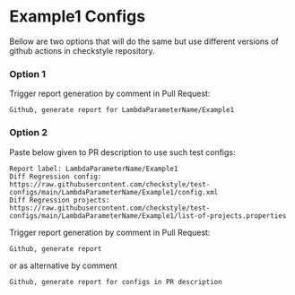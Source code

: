 # Example1 Configs

Bellow are two options that will do the same but use different versions
of github actions in checkstyle repository.


### Option 1
Trigger report generation by comment in Pull Request:
```
Github, generate report for LambdaParameterName/Example1
```

### Option 2

Paste below given to PR description to use such test configs:
```
Report label: LambdaParameterName/Example1
Diff Regression config: https://raw.githubusercontent.com/checkstyle/test-configs/main/LambdaParameterName/Example1/config.xml
Diff Regression projects: https://raw.githubusercontent.com/checkstyle/test-configs/main/LambdaParameterName/Example1/list-of-projects.properties
```

Trigger report generation by comment in Pull Request:
```
Github, generate report
```
or as alternative by comment
```
Github, generate report for configs in PR description
```
